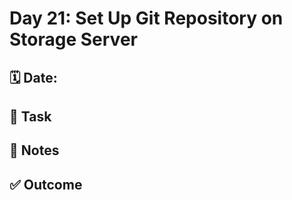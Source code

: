 # Day 21: Set Up Git Repository on Storage Server

## 🗓️ Date:

## 🎯 Task

## 📝 Notes

## ✅ Outcome

